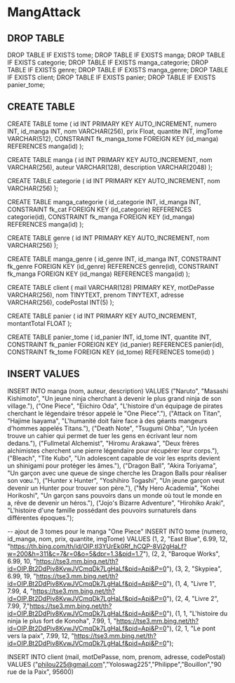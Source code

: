 # MangAttack

## DROP TABLE

DROP TABLE IF EXISTS tome;
DROP TABLE IF EXISTS manga;
DROP TABLE IF EXISTS categorie;
DROP TABLE IF EXISTS manga_categorie;
DROP TABLE IF EXISTS genre;
DROP TABLE IF EXISTS manga_genre;
DROP TABLE IF EXISTS client;
DROP TABLE IF EXISTS panier;
DROP TABLE IF EXISTS panier_tome;

## CREATE TABLE

CREATE TABLE tome (
    id INT PRIMARY KEY AUTO_INCREMENT,
    numero INT,
    id_manga INT,
    nom VARCHAR(256),
    prix Float,
    quantite INT,
    imgTome VARCHAR(512),
    CONSTRAINT fk_manga_tome FOREIGN KEY (id_manga) REFERENCES manga(id)
    );

CREATE TABLE manga (
    id INT PRIMARY KEY AUTO_INCREMENT,
    nom VARCHAR(256),
    auteur VARCHAR(128),
    description VARCHAR(2048)
    );
    
CREATE TABLE categorie (
    id INT PRIMARY KEY AUTO_INCREMENT,
    nom VARCHAR(256)
	);
    
CREATE TABLE manga_categorie (
    id_categorie INT,
    id_manga INT,
    CONSTRAINT fk_cat FOREIGN KEY (id_categorie) REFERENCES categorie(id),
    CONSTRAINT fk_manga FOREIGN KEY (id_manga) REFERENCES manga(id)
	);

CREATE TABLE genre (
    id INT PRIMARY KEY AUTO_INCREMENT,
    nom VARCHAR(256)
	);
    
CREATE TABLE manga_genre (
    id_genre INT,
    id_manga INT,
    CONSTRAINT fk_genre FOREIGN KEY (id_genre) REFERENCES genre(id),
    CONSTRAINT fk_manga FOREIGN KEY (id_manga) REFERENCES manga(id)
	);

CREATE TABLE client (
    mail VARCHAR(128) PRIMARY KEY, 
    motDePasse VARCHAR(256), 
    nom TINYTEXT, 
    prenom TINYTEXT, 
    adresse VARCHAR(256),
    codePostal INT(5)
    );

CREATE TABLE panier (
    id INT PRIMARY KEY AUTO_INCREMENT,
    montantTotal FLOAT
    );

CREATE TABLE panier_tome (
    id_panier INT,
    id_tome INT,
    quantite INT,
    CONSTRAINT fk_panier FOREIGN KEY (id_panier) REFERENCES panier(id),
    CONSTRAINT fk_tome FOREIGN KEY (id_tome) REFERENCES tome(id)
)

## INSERT VALUES

INSERT INTO manga (nom, auteur, description)
VALUES ("Naruto", "Masashi Kishimoto", "Un jeune ninja cherchant à devenir le plus grand ninja de son village."),
("One Piece", "Eiichiro Oda", "L'histoire d'un équipage de pirates cherchant le légendaire trésor appelé le \"One Piece\"."),
("Attack on Titan", "Hajime Isayama", "L'humanité doit faire face à des géants mangeurs d'hommes appelés Titans."),
("Death Note", "Tsugumi Ohba", "Un lycéen trouve un cahier qui permet de tuer les gens en écrivant leur nom dedans."),
("Fullmetal Alchemist", "Hiromu Arakawa", "Deux frères alchimistes cherchent une pierre légendaire pour récupérer leur corps."),
("Bleach", "Tite Kubo", "Un adolescent capable de voir les esprits devient un shinigami pour protéger les âmes."),
("Dragon Ball", "Akira Toriyama", "Un garçon avec une queue de singe cherche les Dragon Balls pour réaliser son vœu."),
("Hunter x Hunter", "Yoshihiro Togashi", "Un jeune garçon veut devenir un Hunter pour trouver son père."),
("My Hero Academia", "Kohei Horikoshi", "Un garçon sans pouvoirs dans un monde où tout le monde en a, rêve de devenir un héros."),
("Jojo's Bizarre Adventure", "Hirohiko Araki", "L'histoire d'une famille possédant des pouvoirs surnaturels dans différentes époques.");

-- ajout de 3 tomes pour le manga "One Piece"
INSERT INTO tome (numero, id_manga, nom, prix, quantite, imgTome)
VALUES 
(1, 2, "East Blue", 6.99, 12, "https://th.bing.com/th/id/OIP.tI3YUrEk0Rf_hCQP-8Vj2gHaLf?w=200&h=311&c=7&r=0&o=5&dpr=1.3&pid=1.7"),
(2, 2, "Baroque Works", 6.99, 10, "https://tse3.mm.bing.net/th?id=OIP.Bt2DdPiv8KvwJVCmqDk7LgHaLf&pid=Api&P=0"),
(3, 2, "Skypiea", 6.99, 19, "https://tse3.mm.bing.net/th?id=OIP.Bt2DdPiv8KvwJVCmqDk7LgHaLf&pid=Api&P=0"),
(1, 4, "Livre 1", 7.99, 4, "https://tse3.mm.bing.net/th?id=OIP.Bt2DdPiv8KvwJVCmqDk7LgHaLf&pid=Api&P=0"),
(2, 4, "Livre 2", 7.99, 7,"https://tse3.mm.bing.net/th?id=OIP.Bt2DdPiv8KvwJVCmqDk7LgHaLf&pid=Api&P=0"),
(1, 1, "L'histoire du ninja le plus fort de Konoha", 7.99, 1, "https://tse3.mm.bing.net/th?id=OIP.Bt2DdPiv8KvwJVCmqDk7LgHaLf&pid=Api&P=0"),
(2, 1, "Le pont vers la paix", 7.99, 12, "https://tse3.mm.bing.net/th?id=OIP.Bt2DdPiv8KvwJVCmqDk7LgHaLf&pid=Api&P=0");

INSERT INTO client (mail, motDePasse, nom, prenom, adresse, codePostal)
VALUES ("philou225@gmail.com","Yoloswag225","Philippe","Bouillon","90 rue de la Paix", 95600)